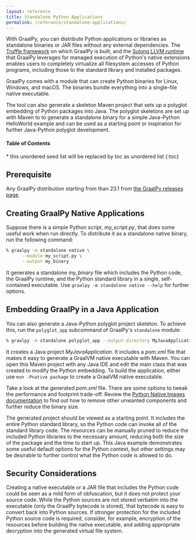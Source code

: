 ```yaml
---
layout: reference
title: Standalone Python Applications
permalink: /reference/standalone-applications/
---
```


With GraalPy, you can distribute Python applications or libraries as standalone binaries or JAR files without any external dependencies.
The [Truffle framework](https://github.com/oracle/graal/tree/master/truffle) on which GraalPy is built, and the [Sulong LLVM runtime](https://github.com/oracle/graal/tree/master/sulong) that GraalPy leverages for managed execution of Python's native extensions enables users to completely virtualize all filesystem accesses of Python programs, including those to the standard library and installed packages.

GraalPy comes with a module that can create Python binaries for Linux, Windows, and macOS. 
The binaries bundle everything into a single-file native executable.

The tool can also generate a skeleton Maven project that sets up a polyglot embedding of Python packages into Java.
The polyglot skeletons are set up with Maven to to generate a standalone binary for a simple Java-Python HelloWorld example and can be used as a starting point or inspiration for further Java-Python polyglot development.

<h4>Table of Contents</h4>
  * this unordered seed list will be replaced by toc as unordered list
  {:toc}

## Prerequisite

Any GraalPy distribution starting from than 23.1 from [the GraalPy releases page](https://github.com/oracle/graalpython/releases).

## Creating GraalPy Native Applications

Suppose there is a simple Python script, _my_script.py_, that does some useful work when run directly.
To distribute it as a standalone native binary, run the following command:

```bash
% graalpy -m standalone native \
      --module my_script.py \
      --output my_binary
```

It generates a standalone _my_binary_ file which includes the Python code, the GraalPy runtime, and the Python standard library in a single, self-contained executable.
Use `graalpy -m standalone native --help` for further options.
 
## Embedding GraalPy in a Java Application

You can also generate a Java-Python polyglot project skeleton.
To achieve this, run the `polyglot_app` subcommand of GraalPy's `standalone` module:

```bash
% graalpy -m standalone polyglot_app --output-directory MyJavaApplication
```

It creates a Java project _MyJavaApplication_. It includes a _pom.xml_ file that makes it easy to generate a GraalVM native executable with Maven.
You can open this Maven project with any Java IDE and edit the main class that was created to modify the Python embedding.
To build the application, either use `mvn -Pnative package` to create a GraalVM native executable.

Take a look at the generated _pom.xml_ file.
There are some options to tweak the performance and footprint trade-off.
Review the [Python Native Images documentation](PythonNativeImages.md) to find out how to remove other unwanted components and further reduce the binary size.

The generated project should be viewed as a starting point.
It includes the entire Python standard library, so the Python code can invoke all of the standard library code.
The resources can be manually pruned to reduce the included Python libraries to the necessary amount, reducing both the size of the package and the time to start up.
This Java example demonstrates some useful default options for the Python context, but other settings may be desirable to further control what the Python code is allowed to do.

## Security Considerations

Creating a native executable or a JAR file that includes the Python code could be seen as a mild form of obfuscation, but it does not protect your source code.
While the Python sources are not stored verbatim into the executable (only the GraalPy bytecode is stored), that bytecode is easy to convert back into Python sources.
If stronger protection for the included Python source code is required, consider, for example, encryption of the resources before building the native executable, and adding appropriate decryption into the generated virtual file system.
